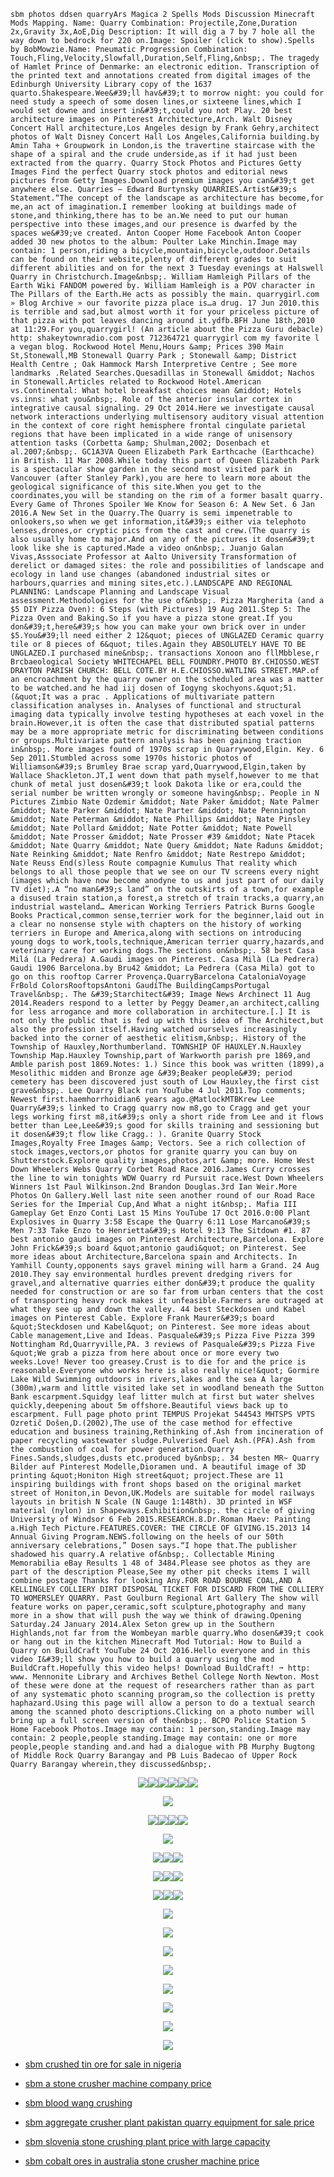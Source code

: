
```
sbm photos ddsen quarryArs Magica 2 Spells Mods Discussion Minecraft Mods Mapping. Name: Quarry Combination: Projectile,Zone,Duration 2x,Gravity 3x,AoE,Dig Description: It will dig a 7 by 7 hole all the way down to bedrock for 220 on.Image: Spoiler (click to show).Spells by BobMowzie.Name: Pneumatic Progression Combination: Touch,Fling,Velocity,Slowfall,Duration,Self,Fling,&nbsp;. The tragedy of Hamlet Prince of Denmarke: an electronic edition. Transcription of the printed text and annotations created from digital images of the Edinburgh University Library copy of the 1637 quarto.Shakespeare.Wee&#39;ll hav&#39;t to morrow night: you could for need study a speech of some dosen lines,or sixteene lines,which I would set downe and insert in&#39;t,could you not Play. 20 best architecture images on Pinterest Architecture,Arch. Walt Disney Concert Hall architecture,Los Angeles design by Frank Gehry,architect photos of Walt Disney Concert Hall Los Angeles,California building.by Amin Taha + Groupwork in London,is the travertine staircase with the shape of a spiral and the crude underside,as if it had just been extracted from the quarry. Quarry Stock Photos and Pictures Getty Images Find the perfect Quarry stock photos and editorial news pictures from Getty Images.Download premium images you can&#39;t get anywhere else. Quarries — Edward Burtynsky QUARRIES.Artist&#39;s Statement.“The concept of the landscape as architecture has become,for me,an act of imagination.I remember looking at buildings made of stone,and thinking,there has to be an.We need to put our human perspective into these images,and our presence is dwarfed by the spaces we&#39;ve created. Anton Cooper Home Facebook Anton Cooper added 30 new photos to the album: Poulter Lake Minchin.Image may contain: 1 person,riding a bicycle,mountain,bicycle,outdoor.Details can be found on their website,plenty of different grades to suit different abilities and on for the next 3 Tuesday evenings at Halswell Quarry in Christchurch.Image&nbsp;. William Hamleigh Pillars of the Earth Wiki FANDOM powered by. William Hamleigh is a POV character in The Pillars of the Earth.He acts as possibly the main. quarrygirl.com » Blog Archive » our favorite pizza place is…a drug. 17 Jun 2010.this is terrible and sad,but almost worth it for your priceless picture of that pizza with pot leaves dancing around it.ydfb.BFH June 18th,2010 at 11:29.For you,quarrygirl! (An article about the Pizza Guru debacle) http: shakeytownradio.com post 712364721 quarrygirl com my favorite l a vegan blog. Rockwood Hotel Menu,Hours &amp; Prices 390 Main St,Stonewall,MB Stonewall Quarry Park ; Stonewall &amp; District Health Centre ; Oak Hammock Marsh Interpretive Centre ; See more landmarks .Related Searches.Quesadillas in Stonewall &middot; Nachos in Stonewall.Articles related to Rockwood Hotel.American vs.Continental: What hotel breakfast choices mean &middot; Hotels vs.inns: what you&nbsp;. Role of the anterior insular cortex in integrative causal signaling. 29 Oct 2014.Here we investigate causal network interactions underlying multisensory auditory visual attention in the context of core right hemisphere frontal cingulate parietal regions that have been implicated in a wide range of unisensory attention tasks (Corbetta &amp; Shulman,2002; Dosenbach et al.2007;&nbsp;. GC1A3VA Queen Elizabeth Park Earthcache (Earthcache) in British. 11 Mar 2008.While today this part of Queen Elizabeth Park is a spectacular show garden in the second most visited park in Vancouver (after Stanley Park),you are here to learn more about the geological significance of this site.When you get to the coordinates,you will be standing on the rim of a former basalt quarry. Every Game of Thrones Spoiler We Know for Season 6: A New Set. 6 Jan 2016.A New Set in the Quarry.The Quarry is semi impenetrable to onlookers,so when we get information,it&#39;s either via telephoto lenses,drones,or cryptic pics from the cast and crew.(The quarry is also usually home to major.And on any of the pictures it dosen&#39;t look like she is captured.Made a video on&nbsp;. Juanjo Galan Vivas,Asssociate Professor at Aalto University Transformation of derelict or damaged sites: the role and possibilities of landscape and ecology in land use changes (abandoned industrial sites or harbours,quarries and mining sites,etc.).LANDSCAPE AND REGIONAL PLANNING: Landscape Planning and Landscape Visual assessment.Methodologies for the use of&nbsp;. Pizza Margherita (and a $5 DIY Pizza Oven): 6 Steps (with Pictures) 19 Aug 2011.Step 5: The Pizza Oven and Baking.So if you have a pizza stone great.If you don&#39;t,here&#39;s how you can make your own brick over in under $5.You&#39;ll need either 2 12&quot; pieces of UNGLAZED Ceramic quarry tile or 8 pieces of 6&quot; tiles.Again they ABSOLUTELY HAVE TO BE UNGLAZED.I purchased mine&nbsp;. transactions Xonoon ano fllMbblese,r Brcbaeological Society WHITECHAPEL BELL FOUNDRY.PHOTO BY.CHIOSSO.WEST DRAYTON PARISH CHURCH: BELL COTE.BY H.E.CHIOSSO.WATLING STREET.MAP.of an encroachment by the quarry owner on the scheduled area was a matter to be watched.and he had iij dosen of Iogyng skochyons.&quot;51.(&quot;It was a prac . Applications of multivariate pattern classification analyses in. Analyses of functional and structural imaging data typically involve testing hypotheses at each voxel in the brain.However,it is often the case that distributed spatial patterns may be a more appropriate metric for discriminating between conditions or groups.Multivariate pattern analysis has been gaining traction in&nbsp;. More images found of 1970s scrap in Quarrywood,Elgin. Key. 6 Sep 2011.Stumbled across some 1970s historic photos of Williamson&#39;s Brumley Brae scrap yard,Quarrywood,Elgin,taken by Wallace Shackleton.JT,I went down that path myself,however to me that chunk of metal just dosen&#39;t look Dakota like or era,could the serial number be written wrongly or someone having&nbsp;. People in N Pictures Zimbio Nate Ozdemir &middot; Nate Paker &middot; Nate Palmer &middot; Nate Parker &middot; Nate Parter &middot; Nate Pennington &middot; Nate Peterman &middot; Nate Phillips &middot; Nate Pinsley &middot; Nate Pollard &middot; Nate Potter &middot; Nate Powell &middot; Nate Prosser &middot; Nate Prosser #39 &middot; Nate Ptacek &middot; Nate Quarry &middot; Nate Query &middot; Nate Raduns &middot; Nate Reinking &middot; Nate Renfro &middot; Nate Restrepo &middot; Nate Reuss End(s)less Route compagnie Kumulus That reality which belongs to all those people that we see on our TV screens every night (images which have now become anodyne to us and just part of our daily TV diet);.A “no man&#39;s land” on the outskirts of a town,for example a disused train station,a forest,a stretch of train tracks,a quarry,an industrial wasteland… American Working Terriers Patrick Burns Google Books Practical,common sense,terrier work for the beginner,laid out in a clear no nonsense style with chapters on the history of working terriers in Europe and America,along with sections on introducing young dogs to work,tools,technique,American terrier quarry,hazards,and veterinary care for working dogs.The sections on&nbsp;. 58 best Casa Milá (La Pedrera) A.Gaudi images on Pinterest. Casa Milà (La Pedrera) Gaudi 1906 Barcelona.by Bru42 &middot; La Pedrera (Casa Mila) got to go on this rooftop Carrer Provença.QuarryBarcelona CataloniaVoyage FrBold ColorsRooftopsAntoni GaudíThe BuildingCampsPortugal Travel&nbsp;. The &#39;Starchitect&#39; Image News Archinect 11 Aug 2014.Readers respond to a letter by Peggy Deamer,an architect,calling for less arrogance and more collaboration in architecture.[.] It is not only the public that is fed up with this idea of The Architect,but also the profession itself.Having watched ourselves increasingly backed into the corner of aesthetic elitism,&nbsp;. History of the Township of Hauxley,Northumberland. TOWNSHIP OF HAUXLEY.N.Hauxley Township Map.Hauxley Township,part of Warkworth parish pre 1869,and Amble parish post 1869.Notes: 1.) Since this book was written (1899),a Mesolithic midden and Bronze age &#39;Beaker people&#39; period cemetery has been discovered just south of Low Hauxley,the first cist grave&nbsp;. Lee Quarry Black run YouTube 4 Jul 2011.Top comments; Newest first.haemhorrhoidian6 years ago.@MatlockMTBKrew Lee Quarry&#39;s linked to Cragg quarry now m8,go to Cragg and get your legs working first m8,it&#39;s only a short ride from Lee and it flows better than Lee,Lee&#39;s good for skills training and sessioning but it dosen&#39;t flow like Cragg.: )﻿. Granite Quarry Stock Images,Royalty Free Images &amp; Vectors. See a rich collection of stock images,vectors,or photos for granite quarry you can buy on Shutterstock.Explore quality images,photos,art &amp; more. Home West Down Wheelers Webs Quarry Corbet Road Race 2016.James Curry crosses the line to win tonights WDW Quarry rd Pursuit race.West Down Wheelers Winners 1st Paul Wilkinson.2nd Brandon Douglas.3rd Ian Weir.More Photos On Gallery.Well last nite seen another round of our Road Race Series for the Imperial Cup,And What a night it&nbsp;. Mafia III Gameplay Get Enzo Conti Last 15 Mins YouTube 17 Oct 2016.0:00 Plant Explosives in Quarry 3:58 Escape the Quarry 6:11 Lose Marcano&#39;s Men 7:33 Take Enzo to Henrietta&#39;s Hotel 9:13 The Sitdown #1. 87 best antonio gaudi images on Pinterest Architecture,Barcelona. Explore John Frick&#39;s board &quot;antonio gaudi&quot; on Pinterest. See more ideas about Architecture,Barcelona spain and Architects. In Yamhill County,opponents says gravel mining will harm a Grand. 24 Aug 2010.They say environmental hurdles prevent dredging rivers for gravel,and alternative quarries either don&#39;t produce the quality needed for construction or are so far from urban centers that the cost of transporting heavy rock makes it unfeasible.Farmers are outraged at what they see up and down the valley. 44 best Steckdosen und Kabel images on Pinterest Cable. Explore Frank Maurer&#39;s board &quot;Steckdosen und Kabel&quot; on Pinterest. See more ideas about Cable management,Live and Ideas. Pasquale&#39;s Pizza Five Pizza 399 Nottingham Rd,Quarryville,PA. 3 reviews of Pasquale&#39;s Pizza Five &quot;We grab a pizza from here about once or more every two weeks.Love! Never too greasey.Crust is to die for and the price is reasonable.Everyone who works here is also really nice!&quot; Gormire Lake Wild Swimming outdoors in rivers,lakes and the sea A large (300m),warm and little visited lake set in woodland beneath the Sutton Bank escarpment.Squidgy leaf litter mulch at first but water shelves quickly,deepening about 5m offshore.Beautiful views back up to escarpment. Full page photo print TEMPUS Projekat 544543 MHTSPS VPTS Ozretič Došen,D.(2002),The use of the case method for effective education and business training,Rethinking of.Ash from incineration of paper recycling wastewater sludge.Pulverised Fuel Ash.(PFA).Ash from the combustion of coal for power generation.Quarry Fines.Sands,sludges,dusts etc.produced by&nbsp;. 34 besten MR~ Quarry Bilder auf Pinterest Modelle,Dioramen und. A beautiful image of 3D printing &quot;Honiton High street&quot; project.These are 11 inspiring buildings with front shops based on the original market street of Honiton,in Devon,UK.Models are suitable for model railways layouts in british N Scale (N Gauge 1:148th). 3D printed in WSF material (nylon) in Shapeways.Exhibition&nbsp;. the circle of giving University of Windsor 6 Feb 2015.RESEARCH.8.Dr.Roman Maev: Painting a.High Tech Picture.FEATURES.COVER: THE CIRCLE OF GIVING.15.2013 14 Annual Giving Program.NEWS.following on the heels of our 50th anniversary celebrations,” Dosen says.“I hope that.The publisher shadowed his quarry.A relative of&nbsp;. Collectable Mining Memorabilia eBay Results 1 48 of 3484.Please see photos as they are part of the description Please,See my other pit checks items I will combine postage Thanks for looking Any.FOR ROAD BOURNE COAL,AND A KELLINGLEY COLLIERY DIRT DISPOSAL TICKET FOR DISCARD FROM THE COLLIERY TO WOMERSLEY QUARRY. Past Goulburn Regional Art Gallery The show will feature works on paper,ceramic,soft sculpture,photography and many more in a show that will push the way we think of drawing.Opening Saturday.24 January 2014.Alex Seton grew up in the Southern Highlands,not far from the Wombeyan marble quarry.Who dosen&#39;t cook or hang out in the kitchen Minecraft Mod Tutorial: How to Build a Quarry on BuildCraft YouTube 24 Oct 2016.Hello everyone and in this video I&#39;ll show you how to build a quarry using the mod BuildCraft.Hopefully this video helps! Download BuildCraft! ➞ http: www. Mennonite Library and Archives Bethel College North Newton. Most of these were done at the request of researchers rather than as part of any systematic photo scanning program,so the collection is pretty haphazard.Using this page will allow a person to do a textual search among the scanned photo descriptions.Clicking on a photo number will bring up a full screen version of the&nbsp;. BCPO Police Station 5 Home Facebook Photos.Image may contain: 1 person,standing.Image may contain: 2 people,people standing.Image may contain: one or more people,people standing and.and had a dialogue with PB Murphy Bugtong of Middle Rock Quarry Barangay and PB Luis Badecao of Upper Rock Quarry Barangay wherein,they discussed&nbsp;. 
```

<div align="center">
  
<a rel="nofollow" href="https://m.shibang-china.com?f=github&k=sbm+photos+ddsen+quarry"><img src="https://static.shibang-china.com/en/l.png"></a><img src="https://static.shibang-china.com/en/hw.png"><a rel="nofollow" href="https://m.shibang-china.com/product/?f=github&k=sbm+photos+ddsen+quarry"><img src="https://static.shibang-china.com/en/p.png"></a><a rel="nofollow" href="https://m.shibang-china.com/cases/?f=github&k=sbm+photos+ddsen+quarry"><img src="https://static.shibang-china.com/en/c.png"></a><a rel="nofollow" href="https://m.shibang-china.com/news/?f=github&k=sbm+photos+ddsen+quarry"><img src="https://static.shibang-china.com/en/n.png"></a><a rel="nofollow" href="https://m.shibang-china.com?f=github&k=sbm+photos+ddsen+quarry"><img src="https://static.shibang-china.com/en/m.png"></a>

<a rel="nofollow" href="https://m.shibang-china.com/product/?f=github&k=sbm+photos+ddsen+quarry"><img src="https://static.shibang-china.com/en/b.jpg"></a>
  
<a rel="nofollow" href="https://m.shibang-china.com/solution-aggregate.html?f=github&k=sbm+photos+ddsen+quarry"><img src="https://static.shibang-china.com/en/a.jpg"></a><a rel="nofollow" href="https://m.shibang-china.com/solution-mine.html?f=github&k=sbm+photos+ddsen+quarry"><img src="https://static.shibang-china.com/en/m.jpg"></a><a rel="nofollow" href="https://m.shibang-china.com/solution-mill.html?f=github&k=sbm+photos+ddsen+quarry"><img src="https://static.shibang-china.com/en/g.jpg"></a><a rel="nofollow" href="https://m.shibang-china.com/solution-epc.html?f=github&k=sbm+photos+ddsen+quarry"><img src="https://static.shibang-china.com/en/e.jpg"></a>

<a rel="nofollow" href="https://m.shibang-china.com/product/?f=github&k=sbm+photos+ddsen+quarry"><img src="https://static.shibang-china.com/en/a-p.png"></a>

<a rel="nofollow" href="https://m.shibang-china.com/product/crusher/c6x.html?f=github&k=sbm+photos+ddsen+quarry"><img src="https://static.shibang-china.com/en/j.jpg"></a><a rel="nofollow" href="https://m.shibang-china.com/product/crusher/ci5x.html?f=github&k=sbm+photos+ddsen+quarry"><img src="https://static.shibang-china.com/en/i.jpg"></a><a rel="nofollow" href="https://m.shibang-china.com/product/crusher/hst.html?f=github&k=sbm+photos+ddsen+quarry"><img src="https://static.shibang-china.com/en/c.jpg"></a>

<a rel="nofollow" href="https://m.shibang-china.com/product/mill/mtw.html?f=github&k=sbm+photos+ddsen+quarry"><img src="https://static.shibang-china.com/en/mtw.jpg"></a><a rel="nofollow" href="https://m.shibang-china.com/product/mill/scm.html?f=github&k=sbm+photos+ddsen+quarry"><img src="https://static.shibang-china.com/en/scm.jpg"></a><a rel="nofollow" href="https://m.shibang-china.com/product/mill/lm.html?f=github&k=sbm+photos+ddsen+quarry"><img src="https://static.shibang-china.com/en/lm.jpg"></a>

<a rel="nofollow" href="https://m.shibang-china.com/product/sand/vsi6x.html?f=github&k=sbm+photos+ddsen+quarry"><img src="https://static.shibang-china.com/en/6x.jpg"></a><a rel="nofollow" href="https://m.shibang-china.com/product/sand/vu.html?f=github&k=sbm+photos+ddsen+quarry"><img src="https://static.shibang-china.com/en/vu.jpg"></a><a rel="nofollow" href="https://m.shibang-china.com/product/mobile/klun.html?f=github&k=sbm+photos+ddsen+quarry"><img src="https://static.shibang-china.com/en/k.jpg"></a>

<a rel="nofollow" href="https://m.shibang-china.com/cases/?f=github&k=sbm+photos+ddsen+quarry"><img src="https://static.shibang-china.com/en/case.png"></a>

<a rel="nofollow" href="https://m.shibang-china.com/cases/aggregate/202.html?f=github&k=sbm+photos+ddsen+quarry"><img src="https://static.shibang-china.com/en/c-1.jpg"></a>

<a rel="nofollow" href="https://m.shibang-china.com/cases/aggregate/203.html?f=github&k=sbm+photos+ddsen+quarry"><img src="https://static.shibang-china.com/en/c-2.jpg"></a>

<a rel="nofollow" href="https://m.shibang-china.com/cases/mill/123.html?f=github&k=sbm+photos+ddsen+quarry"><img src="https://static.shibang-china.com/en/c-3.jpg"></a>

<a rel="nofollow" href="https://m.shibang-china.com/contact_us.html?f=github&k=sbm+photos+ddsen+quarry"><img src="https://static.shibang-china.com/en/contact.png"></a>

<a rel="nofollow" href="https://swt.shibang-china.com/?f=github&k=sbm+photos+ddsen+quarry"><img src="https://static.shibang-china.com/en/chat.png"></a>

<a rel="nofollow" href="https://whatsapp.shibangsoft.com/WhatsApp.php?f=github&k=sbm+photos+ddsen+quarry"><img src="https://static.shibang-china.com/en/whatsapp.png"></a>

<a rel="nofollow" href="https://m.shibang-china.com/?f=github&k=sbm+photos+ddsen+quarry"><img src="https://static.shibang-china.com/en/website.png"></a>

</div>


* [sbm crushed tin ore for sale in nigeria](sbm%20crushed%20tin%20ore%20for%20sale%20in%20nigeria.md)

* [sbm a stone crusher machine company price](sbm%20a%20stone%20crusher%20machine%20company%20price.md)

* [sbm blood wang crushing](sbm%20blood%20wang%20crushing.md)

* [sbm aggregate crusher plant pakistan quarry equipment for sale price](sbm%20aggregate%20crusher%20plant%20pakistan%20quarry%20equipment%20for%20sale%20price.md)

* [sbm slovenia stone crushing plant price with large capacity](sbm%20slovenia%20stone%20crushing%20plant%20price%20with%20large%20capacity.md)

* [sbm cobalt ores in australia stone crusher machine price](sbm%20cobalt%20ores%20in%20australia%20stone%20crusher%20machine%20price.md)